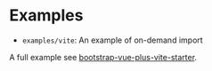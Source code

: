 # Examples

- `examples/vite`: An example of on-demand import

A full example see [bootstrap-vue-plus-vite-starter](https://github.com/bootstrap-vue-plus/bootstrap-vue-plus-vite-starter).
